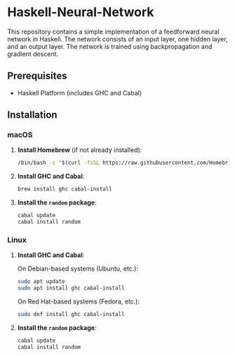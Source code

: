 # Haskell-Neural-Network
This repository contains a simple implementation of a feedforward neural network in Haskell. The network consists of an input layer, one hidden layer, and an output layer. The network is trained using backpropagation and gradient descent.

## Prerequisites

- Haskell Platform (includes GHC and Cabal)

## Installation

### macOS

1. **Install Homebrew** (if not already installed):
    ```sh
    /bin/bash -c "$(curl -fsSL https://raw.githubusercontent.com/Homebrew/install/HEAD/install.sh)"
    ```

2. **Install GHC and Cabal**:
    ```sh
    brew install ghc cabal-install
    ```

3. **Install the `random` package**:
    ```sh
    cabal update
    cabal install random
    ```

### Linux

1. **Install GHC and Cabal**:

    On Debian-based systems (Ubuntu, etc.):
    ```sh
    sudo apt update
    sudo apt install ghc cabal-install
    ```

    On Red Hat-based systems (Fedora, etc.):
    ```sh
    sudo dnf install ghc cabal-install
    ```

2. **Install the `random` package**:
    ```sh
    cabal update
    cabal install random
